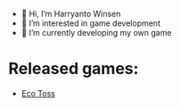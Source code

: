 - 👋 Hi, I’m Harryanto Winsen
- 👀 I’m interested in game development
- 🌱 I’m currently developing my own game

# Released games:
- [Eco Toss](https://play.google.com/store/apps/details?id=com.EcoTeam.EcoToss)

<!---
HWinsen/HWinsen is a ✨ special ✨ repository because its `README.md` (this file) appears on your GitHub profile.
You can click the Preview link to take a look at your changes.
--->
